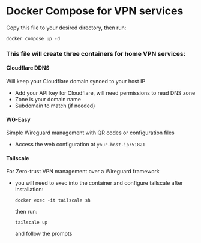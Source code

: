 # Docker Compose for VPN services
Copy this file to your desired directory, then run:

```docker compose up -d```

### This file will create three containers for home VPN services:
#### Cloudflare DDNS
  
  Will keep your Cloudflare domain synced to your host IP
  * Add your API key for Cloudflare, will need permissions to read DNS zone
  * Zone is your domain name
  * Subdomain to match (if needed)
  
#### WG-Easy
  
  Simple Wireguard management with QR codes or configuration files
  * Access the web configuration at `your.host.ip:51821`

#### Tailscale
  
  For Zero-trust VPN management over a Wireguard framework
  * you will need to exec into the container and configure tailscale after installation:
  
    ```docker exec -it tailscale sh```

    then run:

    ```tailscale up```

    and follow the prompts
